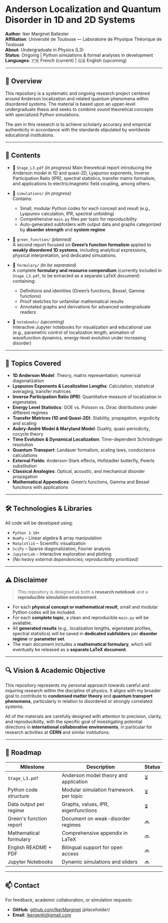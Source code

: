 # Anderson Localization and Quantum Disorder in 1D and 2D Systems

**Author**: Iker Marginet Ballester  
**Affiliation**: Université de Toulouse — Laboratoire de Physique Théorique de Toulouse  
**About**: Undergraduate in Physics (L3)  
**Status**: Ongoing | Python simulations & formal analyses in development  
**Languages**: 🇫🇷 French (current) | 🇬🇧 English (upcoming)

---

## 📘 Overview

This repository is a systematic and ongoing research project centered around Anderson localization and related quantum phenomena within disordered systems. The material is based upon an upper-level undergraduate thesis and seeks to combine sound theoretical concepts with specialized Python simulations.

The aim in this research is to achieve scholarly accuracy and empirical authenticity in accordance with the standards stipulated by worldwide educational institutions.

---

## 📂 Contents

- 📄 `Stage_L3.pdf` *(in progress)*
  Main theoretical report introducing the Anderson model in 1D and quasi-2D, Lyapunov exponents, Inverse Participation Ratio (IPR), spectral statistics, transfer matrix formalism, and applications to electric/magnetic field coupling, among others.

- 📁 `simulations/` *(in progress)*  
  Contains:
  - Small, modular Python codes for each concept and result (e.g., Lyapunov calculation, IPR, spectral unfolding)
  - Comprehensive `main.py` files per topic for reproducibility
  - Auto-generated subfolders with output data and graphs categorized by **disorder strength** and **system regime**

- 📁 `green_function/` *(planned)*  
  A second report focused on **Green’s function formalism** applied to **weakly disordered 1D systems**, including analytical expressions, physical interpretation, and dedicated simulations.

- 📁 `formulary/` *(to be separated)*  
  A complete **formulary and resource compendium** (currently included in `Stage_L3.pdf`, to be extracted as a separate LaTeX document) containing:
  - Definitions and identities (Green’s functions, Bessel, Gamma functions)
  - Proof sketches for unfamiliar mathematical results
  - Annotated graphs and derivations for advanced undergraduate readers

- 📁 `notebooks/` *(upcoming)*  
  Interactive Jupyter notebooks for visualization and educational use (e.g., parametric control of localization length, animation of wavefunction dynamics, energy-level evolution under increasing disorder)

---

## 🧠 Topics Covered

- **1D Anderson Model**: Theory, matrix representation, numerical diagonalization
- **Lyapunov Exponents & Localization Lengths**: Calculation, statistical averaging, transfer matrices
- **Inverse Participation Ratio (IPR)**: Quantitative measure of localization in eigenstates
- **Energy Level Statistics**: GOE vs. Poisson vs. Dirac distributions under different regimes
- **Transfer Matrices (1D and Quasi-2D)**: Stability, propagation, ergodicity and scaling
- **Aubry-André Model & Maryland Model**: Duality, quasi-periodicity, cocycle theory
- **Time Evolution & Dynamical Localization**: Time-dependent Schrödinger resolution
- **Quantum Transport**: Landauer formalism, scaling laws, conductance calculations
- **External Fields**: Anderson-Stark effects, Hofstadter butterfly, Peierls substitution
- **Classical Analogies**: Optical, acoustic, and mechanical disorder propagation
- **Mathematical Appendices**: Green’s functions, Gamma and Bessel functions with applications

---

## 🛠 Technologies & Libraries

All code will be developed using:

- `Python 3.10+`
- `NumPy` – Linear algebra & array manipulation  
- `Matplotlib` – Scientific visualization  
- `SciPy` – Sparse diagonalization, Fourier analysis  
- `JupyterLab` – Interactive exploration and plotting  
- *(No heavy external dependencies; reproducibility prioritized)*

---

## ⚠️ Disclaimer

> This repository is designed as both a **research notebook** and a **reproducible simulation environment**.  

- For each **physical concept or mathematical result**, small and modular Python codes will be included.
- For each **complete topic**, a clean and reproducible `main.py` will be available.
- All **generated results** (e.g., localization lengths, eigenstate profiles, spectral statistics) will be saved in **dedicated subfolders** per **disorder regime** or **parameter set**.
- The main document includes a **mathematical formulary**, which will eventually be released as a **separate LaTeX document**.

---

## 🔍 Vision & Academic Objective

This repository represents my personal approach towards careful and inquiring research within the discipline of physics. It aligns with my broader goal to contribute to **condensed matter theory** and **quantum transport phenomena**, particularly in relation to disordered or strongly correlated systems.

All of the materials are carefully designed with attention to precision, clarity, and reproducibility, with the specific goal of investigating potential directions in **international collaborative environments**, in particular for research activities at **CERN** and similar institutions.

---

## 📌 Roadmap

| Milestone | Description | Status |
|----------|-------------|--------|
| `Stage_L3.pdf` | Anderson model theory and application | ⏳ |
| Python code structure | Modular simulation framework per topic | ⏳ |
| Data output per regime | Graphs, values, IPR, eigenfunctions | ⏳ |
| Green's function report | Document on weak-disorder regimes | 🔜 |
| Mathematical formulary | Comprehensive appendix in LaTeX | 🔜 |
| English README + PDF | Bilingual support for open access | 🔜 |
| Jupyter Notebooks | Dynamic simulations and sliders | 🔜 |

---

## 📫 Contact

For feedback, academic collaboration, or simulation requests:

- **GitHub**: [github.com/IkerMarginet](https://github.com/IkerMarginet) *(placeholder)*
- **Email**: ikergenki@gmail.com




